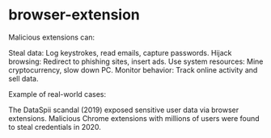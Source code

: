 # browser-extension

Malicious extensions can:

Steal data: Log keystrokes, read emails, capture passwords.
Hijack browsing: Redirect to phishing sites, insert ads.
Use system resources: Mine cryptocurrency, slow down PC.
Monitor behavior: Track online activity and sell data.

Example of real-world cases:

The DataSpii scandal (2019) exposed sensitive user data via browser extensions.
Malicious Chrome extensions with millions of users were found to steal credentials in 2020.

